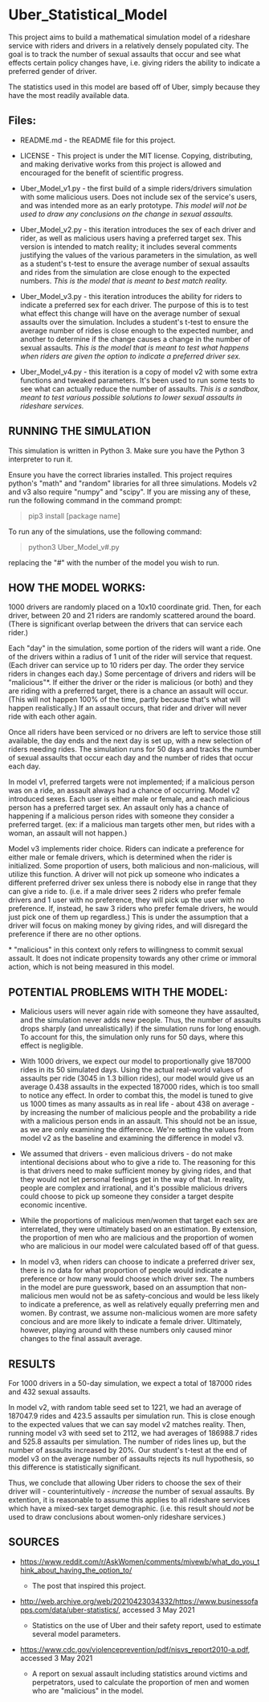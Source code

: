 # Uber_Statistical_Model

This project aims to build a mathematical simulation model of a rideshare service with riders and drivers in a relatively densely populated city. The goal is to track the number of sexual assaults that occur and see what effects certain policy changes have, i.e. giving riders the ability to indicate a preferred gender of driver. 

The statistics used in this model are based off of Uber, simply because they have the most readily available data.

## Files:

- README.md - the README file for this project.

- LICENSE - This project is under the MIT license. Copying, distributing, and making derivative works from this project is allowed and encouraged for the benefit of scientific progress. 

- Uber_Model_v1.py - the first build of a simple riders/drivers simulation with some malicious users. Does not include sex of the service's users, and was intended more as an early prototype. *This model will not be used to draw any conclusions on the change in sexual assaults.*

- Uber_Model_v2.py - this iteration introduces the sex of each driver and rider, as well as malicious users having a preferred target sex. This version is intended to match reality; it includes several comments justifying the values of the various parameters in the simulation, as well as a student's t-test to ensure the average number of sexual assaults and rides from the simulation are close enough to the expected numbers. *This is the model that is meant to best match reality.*

- Uber_Model_v3.py - this iteration introduces the ability for riders to indicate a preferred sex for each driver. The purpose of this is to test what effect this change will have on the average number of sexual assaults over the simulation. Includes a student's t-test to ensure the average number of rides is close enough to the expected number, and another to determine if the change causes a change in the number of sexual assaults. *This is the model that is meant to test what happens when riders are given the option to indicate a preferred driver sex.*

- Uber_Model_v4.py - this iteration is a copy of model v2 with some extra functions and tweaked parameters. It's been used to run some tests to see what can actually reduce the number of assaults. *This is a sandbox, meant to test various possible solutions to lower sexual assaults in rideshare services.*


## RUNNING THE SIMULATION

This simulation is written in Python 3. Make sure you have the Python 3 interpreter to run it.

Ensure you have the correct libraries installed. This project requires python's "math" and "random" libraries for all three simulations. Models v2 and v3 also require "numpy" and "scipy". If you are missing any of these, run the following command in the command prompt:

> pip3 install [package name]

To run any of the simulations, use the following command:

> python3 Uber_Model_v#.py

replacing the "#" with the number of the model you wish to run. 


## HOW THE MODEL WORKS:

1000 drivers are randomly placed on a 10x10 coordinate grid. Then, for each driver, between 20 and 21 riders are randomly scattered around the board. (There is significant overlap between the drivers that can service each rider.) 

Each "day" in the simulation, some portion of the riders will want a ride. One of the drivers within a radius of 1 unit of the rider will service that request. (Each driver can service up to 10 riders per day. The order they service riders in changes each day.) Some percentage of drivers and riders will be "malicious"\*. If either the driver or the rider is malicious (or both) and they are riding with a preferred target, there is a chance an assault will occur. (This will not happen 100% of the time, partly because that's what will happen realistically.) If an assault occurs, that rider and driver will never ride with each other again. 

Once all riders have been serviced or no drivers are left to service those still available, the day ends and the next day is set up, with a new selection of riders needing rides. The simulation  runs for 50 days and tracks the number of sexual assaults that occur each day and the number of rides that occur each day.

In model v1, preferred targets were not implemented; if a malicious person was on a ride, an assault always had a chance of occurring. Model v2 introduced sexes. Each user is either male or female, and each malicious person has a preferred target sex. An assault only has a chance of happening if a malicious person rides with someone they consider a preferred target. (ex: if a malicious man targets other men, but rides with a woman, an assault will not happen.) 

Model v3 implements rider choice. Riders can indicate a preference for either male or female drivers, which is determined when the rider is initialized. Some proportion of users, both malicious and non-malicious, will utilize this function. A driver will not pick up someone who indicates a different preferred driver sex unless there is nobody else in range that they can give a ride to. (i.e. if a male driver sees 2 riders who prefer female drivers and 1 user with no preference, they will pick up the user with no preference. If, instead, he saw 3 riders who prefer female drivers, he would just pick one of them up regardless.) This is under the assumption that a driver will focus on making money by giving rides, and will disregard the preference if there are no other options. 

\* "malicious" in this context only refers to willingness to commit sexual assault. It does not indicate propensity towards any other crime or immoral action, which is not being measured in this model. 

## POTENTIAL PROBLEMS WITH THE MODEL:

- Malicious users will never again ride with someone they have assaulted, and the simulation never adds new people. Thus, the number of assaults drops sharply (and unrealistically) if the simulation runs for long enough. To account for this, the simulation only runs for 50 days, where this effect is negligible. 

- With 1000 drivers, we expect our model to proportionally give 187000 rides in its 50 simulated days. Using the actual real-world values of assaults per ride (3045 in 1.3 billion rides), our model would give us an average 0.438 assaults in the expected 187000 rides, which is too small to notice any effect. In order to combat this, the model is tuned to give us 1000 times as many assaults as in real life - about 438 on average - by increasing the number of malicious people and the probability a ride with a malicious person ends in an assault. This should not be an issue, as we are only examining the difference. We're setting the values from model v2 as the baseline and examining the difference in model v3.

- We assumed that drivers - even malicious drivers - do not make intentional decisions about who to give a ride to. The reasoning for this is that drivers need to make sufficient money by giving rides, and that they would not let personal feelings get in the way of that. In reality, people are complex and irrational, and it's possible malicious drivers could choose to pick up someone they consider a target despite economic incentive. 

- While the proportions of malicious men/women that target each sex are interrelated, they were ultimately based on an estimation. By extension, the proportion of men who are malicious and the proportion of women who are malicious in our model were calculated based off of that guess. 

- In model v3, when riders can choose to indicate a preferred driver sex, there is no data for what proportion of people would indicate a preference or how many would choose which driver sex. The numbers in the model are pure guesswork, based on an assumption that non-malicious men would not be as safety-concious and would be less likely to indicate a preference, as well as relatively equally preferring men and women. By contrast, we assume non-malicious women are more safety concious and are more likely to indicate a female driver. Ultimately, however, playing around with these numbers only caused minor changes to the final assault average. 


## RESULTS

For 1000 drivers in a 50-day simulation, we expect a total of 187000 rides and 432 sexual assaults. 

In model v2, with random table seed set to 1221, we had an average of 187047.9 rides and 423.5 assaults per simulation run. This is close enough to the expected values that we can say model v2 matches reality. Then, running model v3 with seed set to 2112, we had averages of 186988.7 rides and 525.8 assaults per simulation. The number of rides lines up, but the number of assaults increased by 20%. Our student's t-test at the end of model v3 on the average number of assaults rejects its null hypothesis, so this difference is statistically significant.

Thus, we conclude that allowing Uber riders to choose the sex of their driver will - counterintuitively - *increase* the number of sexual assaults. By extention, it is reasonable to assume this applies to all rideshare services which have a mixed-sex target demographic. (i.e. this result should *not* be used to draw conclusions about women-only rideshare services.)


## SOURCES

- https://www.reddit.com/r/AskWomen/comments/mivewb/what_do_you_think_about_having_the_option_to/
  - The post that inspired this project.

- http://web.archive.org/web/20210423034332/https://www.businessofapps.com/data/uber-statistics/, accessed 3 May 2021
  - Statistics on the use of Uber and their safety report, used to estimate several model parameters.

- https://www.cdc.gov/violenceprevention/pdf/nisvs_report2010-a.pdf, accessed 3 May 2021
  - A report on sexual assault including statistics around victims and perpetrators, used to calculate the proportion of men and women who are "malicious" in the model. 

